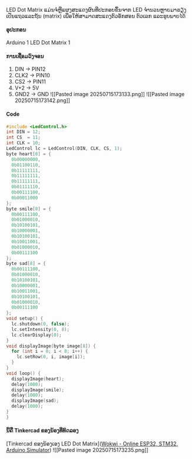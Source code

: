 LED Dot Matrix ແມ່ນຈໍຫຼືແຜງສະແດງຜົນທີ່ປະກອບຂຶ້ນຈາກ LED ຈຳນວນຫຼາຍມາຮຽງເປັນແຖວແລະຖັນ (matrix) ເພື່ອໃຫ້ສາມາດສະແດງຕົວອັກສອນ ຕົວເລກ ແລະຮູບພາບໄດ້
#### ອຸປະກອນ
Arduino 1
LED Dot Matrix 1
#### ການເຊື່ອມວົງຈອນ
1. DIN -> PIN12
2. CLK2 -> PIN10
3. CS2 -> PIN11
4. V+2 -> 5V
5. GND2 -> GND
![[Pasted image 20250715173133.png]]
![[Pasted image 20250715173142.png]]
#### Code
```c++
#include <LedControl.h>
int DIN = 12;
int CS  = 11;
int CLK = 10;
LedControl lc = LedControl(DIN, CLK, CS, 1);
byte heart[8] = {
  0b00000000,
  0b01100110,
  0b11111111,
  0b11111111,
  0b11111111,
  0b01111110,
  0b00111100,
  0b00011000
};
byte smile[8] = {
  0b00111100,
  0b01000010,
  0b10100101,
  0b10000001,
  0b10100101,
  0b10011001,
  0b01000010,
  0b00111100
};
byte sad[8] = {
  0b00111100,
  0b01000010,
  0b10100101,
  0b10000001,
  0b10011001,
  0b10100101,
  0b01000010,
  0b00111100
};
void setup() {
  lc.shutdown(0, false);
  lc.setIntensity(0, 8);
  lc.clearDisplay(0);
}
void displayImage(byte image[8]) {
  for (int i = 0; i < 8; i++) {
    lc.setRow(0, i, image[i]);
  }
}
void loop() {
  displayImage(heart);
  delay(1000);  
  displayImage(smile);
  delay(1000);  
  displayImage(sad);
  delay(1000);
}
}
```


#### ນີ້ຄື Tinkercad ຂອງນ້ອງທີ່ທົດລອງ
[Tinkercad ຂອງນ້ອງເອງ LED Dot Matrix]([Wokwi - Online ESP32, STM32, Arduino Simulator](https://wokwi.com/projects/435289948850396161))
![[Pasted image 20250715173235.png]]